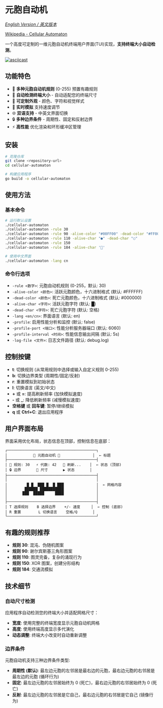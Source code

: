 # 元胞自动机

_[English Version / 英文版本](README.md)_

[Wikipedia - Cellular Automaton](https://en.wikipedia.org/wiki/Cellular_automaton)

一个高度可定制的一维元胞自动机终端用户界面(TUI)实现，**支持终端大小自动检测**。

[![asciicast](https://asciinema.org/a/723614.svg)](https://asciinema.org/a/723614)

## 功能特色

- 🧬 **多种元胞自动机规则** (0-255) 预置有趣规则
- 📐 **自动检测终端大小** - 自动适配您的终端尺寸
- 🎨 **可定制外观** - 颜色、字符和视觉样式
- 🔄 **实时模拟** 支持速度调节
- 🌐 **双语支持** - 中英文界面切换
- 🔒 **多种边界条件** - 周期性、固定和反射边界
- ⚡ **高性能** 优化渲染和环形缓冲区管理

## 安装

```bash
# 克隆仓库
git clone <repository-url>
cd cellular-automaton

# 构建应用程序
go build -o cellular-automaton
```

## 使用方法

### 基本命令

```bash
# 运行默认设置
./cellular-automaton
./cellular-automaton -rule 30
./cellular-automaton -rule 90 -alive-color "#00FF00" -dead-color "#FF0000"
./cellular-automaton -rule 110 -alive-char "●" -dead-char "○"
./cellular-automaton -rule 150
./cellular-automaton -rule 184 -alive-char '🚗'

# 使用中文界面
./cellular-automaton -lang cn
```

### 命令行选项

- `-rule <数字>`: 元胞自动机规则 (0-255，默认: 30)
- `-alive-color <颜色>`: 活跃元胞颜色，十六进制格式 (默认: #FFFFFF)
- `-dead-color <颜色>`: 死亡元胞颜色，十六进制格式 (默认: #000000)
- `-alive-char <字符>`: 活跃元胞字符 (默认: █)
- `-dead-char <字符>`: 死亡元胞字符 (默认: 空格)
- `-lang <en/cn>`: 界面语言 (默认: en)
- `-profile`: 启用性能分析和监控 (默认: false)
- `-profile-port <端口>`: 性能分析服务器端口 (默认: 6060)
- `-profile-interval <时间>`: 性能信息输出间隔 (默认: 5s)
- `-log-file <文件>`: 日志文件路径 (默认: debug.log)

## 控制按键

- **t**: 切换规则 (从常用规则中选择或输入自定义规则 0-255)
- **b**: 切换边界类型 (周期性/固定/反射)
- **r**: 重置模拟到初始状态
- **l**: 切换语言 (英文/中文)
- **+** 或 **=**: 提高刷新频率 (加快模拟速度)
- **-** 或 **\_**: 降低刷新频率 (减慢模拟速度)
- **空格键** 或 **回车键**: 暂停/继续模拟
- **q** 或 **Ctrl+C**: 退出应用程序

## 用户界面布局

界面采用优化布局，状态信息在顶部，控制信息在底部：

```
┌─────────────────────────────────────────┐
│            🧬 元胞自动机 🧬               │  ← 标题
├─────────────────────────────────────────┤
│ 🧬 规则: 30   ⚡ 代数: 42   🔄 刷新...    │  ← 状态 (顶部)
│ 🔒 边界       📐 尺寸       ▶️ 状态       │
├─────────────────────────────────────────┤
│                                         │
│         █ █  ███ █  █ ███               │  ← 网格内容
│        ██████ ███████████               │
│       ███  █████     ████               │
│                                         │
├─────────────────────────────────────────┤
│ T 选择规则    B 选择边界    +/- 速度     │  ← 控制 (底部)
│ R 重置        L 切换语言    空格/Q       │
└─────────────────────────────────────────┘
```

## 有趣的规则推荐

- **规则 30**: 混沌、伪随机图案
- **规则 90**: 谢尔宾斯基三角形图案
- **规则 110**: 图灵完备，复杂的涌现行为
- **规则 150**: XOR 图案，创建分形结构
- **规则 184**: 交通流模拟

## 技术细节

### 自动尺寸检测

应用程序自动检测您的终端大小并适配网格尺寸：

- **宽度**: 使用完整的终端宽度显示元胞自动机网格
- **高度**: 使用终端高度显示多代演化
- **动态调整**: 终端大小改变时自动重新调整

### 边界条件

元胞自动机支持三种边界条件类型:

- **周期性 (默认)**: 最左边元胞的左邻居是最右边的元胞，最右边元胞的右邻居是最左边的元胞 (循环行为)
- **固定**: 最左边元胞的左邻居始终为 0 (死亡)，最右边元胞的右邻居始终为 0 (死亡)
- **反射**: 最左边元胞的左邻居是它自己，最右边元胞的右邻居是它自己 (镜像行为)
